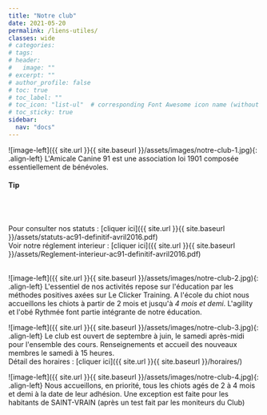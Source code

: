 ```yaml
---
title: "Notre club"
date: 2021-05-20
permalink: /liens-utiles/
classes: wide
# categories: 
# tags: 
# header:
#   image: ""
# excerpt: ""
# author_profile: false
# toc: true
# toc_label: ""
# toc_icon: "list-ul"  # corresponding Font Awesome icon name (without fa prefix)
# toc_sticky: true
sidebar:
  nav: "docs"
---
```




<div class="notice--success" markdown="1">




![image-left]({{ site.url }}{{ site.baseurl }}/assets/images/notre-club-1.jpg){: .align-left} L'Amicale Canine 91 est une association loi 1901 
composée essentiellement de bénévoles.
<h4 class="no_toc"><i class="fas fa-lightbulb"></i> Tip</h4>
<br>
<br>
<br>
Pour consulter nos statuts : [cliquer ici]({{ site.url }}{{ site.baseurl }}/assets/statuts-ac91-definitif-avril2016.pdf) <br>
Voir notre réglement interieur : [cliquer ici]({{ site.url }}{{ site.baseurl }}/assets/Reglement-interieur-ac91-definitif-avril2016.pdf)
<br>
<br>

</div>


![image-left]({{ site.url }}{{ site.baseurl }}/assets/images/notre-club-2.jpg){: .align-left} L'essentiel de nos activités repose sur l'éducation 
par les méthodes positives axées sur Le Clicker Training. A l'école du chiot nous accueillons les chiots à partir de 2 mois et jusqu'à *4 mois et demi*. 
L'agility et l'obé Rythmée font partie intégrante de notre éducation.



![image-left]({{ site.url }}{{ site.baseurl }}/assets/images/notre-club-3.jpg){: .align-left} Le club est ouvert de septembre à juin, le samedi 
après-midi pour l'ensemble des cours. Renseignements et accueil des nouveaux membres le samedi à 15 heures. <br>
Détail des horaires : [cliquer ici]({{ site.url }}{{ site.baseurl }}/horaires/)



![image-left]({{ site.url }}{{ site.baseurl }}/assets/images/notre-club-4.jpg){: .align-left} Nous accueillons,
en priorité, tous les chiots agés de 2 à 4 mois et demi à la date de leur adhésion.  Une exception est faite pour les habitants de SAINT-VRAIN 
(après un test fait par les moniteurs du Club)<br>




